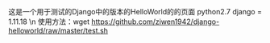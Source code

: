 这是一个用于测试的Django中的版本的HelloWorld的的页面
python2.7 django = 1.11.18
\n
使用方法：wget  https://github.com/ziwen1942/django-helloworld/raw/master/test.sh
